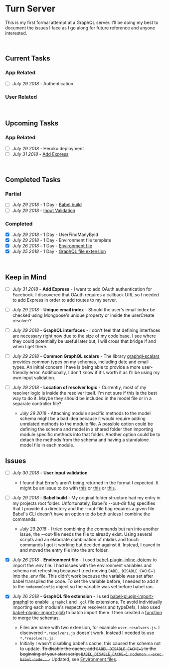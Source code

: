 # Turn Server

This is my first formal attempt at a GraphQL server. I'll be doing my best to document the issues I face as I go along for future reference and anyone interested.

<br>

## Current Tasks

### App Related

- [ ] _July 29 2018_ - Authentication

### User Related

<br>

## Upcoming Tasks

### App Related

- [ ] _July 29 2018_ - Heroku deployment
- [ ] _July 31 2018_ - [Add Express](#add-express)

<br>

## Completed Tasks

### Partial

- [ ] _July 29 2018_ - 1 Day - [Babel build](#babel-build)
- [ ] _July 29 2018_ - [Input Validation](#input-validation)

### Completed

- [x] _July 29 2018_ - 1 Day - UserFindManyById
- [x] _July 29 2018_ - 1 Day - Environment file template
- [x] _July 26 2018_ - 1 Day - [Environment file](#environment-file)
- [x] _July 25 2018_ - 1 Day - [GraphQL file extension](#graphql-extension)

<br>

## Keep in Mind

- [ ] _July 31 2018_ - **Add Express** <a id="add-express"></a> - I want to add OAuth authentication for Facebook. I discovered that OAuth requires a callback URL so I needed to add Express in order to add routes to my server.

- [ ] _July 29 2018_ - **Unique email index** - Should the user's email index be checked using Mongoose's unique property or inside the userCreate resolver?

- [ ] _July 29 2018_ - **GraphQL interfaces** - I don't feel that defining interfaces are necessary right now due to the size of my code base. I see where they could potentially be useful later but, I will cross that bridge if and when I get there.

- [ ] _July 29 2018_ - **Common GraphQL scalars** - The library [graphql-scalars](4) provides common types on my schemas, including date and email types. An initial concern I have is being able to provide a more user-friendly error. Additionally, I don't know if it's worth it as I'll be using my own input validation.

- [ ] _July 29 2018_ - **Location of resolver logic** - Currently, most of my resolver logic is inside the resolver itself. I'm not sure if this is the best way to do it. Maybe they should be included in the model file or in a separate controller file?

  - _July 29 2018_ - Attaching module specific methods to the model schema might be a bad idea because it would require adding unrelated methods to the module file. A possible option could be defining the schema and model in a shared folder then importing module specific methods into that folder. Another option could be to detach the methods from the schema and having a standalone model file in each module.

## Issues

- [ ] _July 30 2018_ - **User input validation** <a id="input-validation"></a>

  - I found that Error's aren't being returned in the format I expected. It might be an issue to do with [this](5) or [this](6) or [this](7).

- [ ] _July 29 2018_ - **Babel build** <a id="babel-build"></a> - My original folder structure had my entry in my projects root folder. Unfortunately, Babel's --out-dir flag specifies that I provide it a directory and the --out-file flag requires a given file. Babel's CLI doesn't have an option to do both unless I combine the commands.

  - _July 29 2018_ - I tried combining the commands but ran into another issue, the --out-file needs the file to already exist. Using several scripts and an elaborate combination of mkdirs and touch commands I got it working but decided against it. Instead, I caved in and moved the entry file into the src folder.

- [x] _July 26 2018_ - **Environment file** <a id="environment-file"></a> - I used [babel-plugin-inline-dotenv](3) to import the .env file. I had issues with the environment variables and schema not refreshing because I tried moving `BABEL_DISABLE_CACHE=1` into the .env file. This didn't work because the variable was set after babel transpiled the code. To set the variable before, I needed to add it to the `nodemonConfig` object so the variable was set before babel ran.

- [x] _July 26 2018_ - **GraphQL file extension** <a id="graphql-extension"></a> - I used [babel-plugin-import-graphql](1) to enable `.graphql` and `.gql` file extensions. To avoid individually importing each module's respective resolvers and typeDefs, I also used [babel-plugin-import-glob](2) to batch import them. I then created a [function](./src/services/utility.service.js) to merge the schemas.
  - Files are name with two extension, for example `user.resolvers.js`. I discovered `*.resolvers.js` doesn't work. Instead I needed to use `*.*resolvers.js`.
  - Initially I wasn't disabling babel's cache, this caused the schema not to update. ~~To disable the cache, add `BABEL_DISABLE_CACHE=1` to the beginning of your start script `BABEL_DISABLE_CACHE=1 nodemon --exec babel-node...`.~~ Updated, see [Environment files](#environment-file).

[1]: https://github.com/detrohutt/babel-plugin-import-graphql
[2]: https://github.com/novemberborn/babel-plugin-import-glob
[3]: https://github.com/brysgo/babel-plugin-inline-dotenv
[4]: https://github.com/okgrow/graphql-scalars
[5]: https://github.com/apollographql/graphql-tools/issues/480
[6]: https://github.com/thebigredgeek/apollo-errors/issues/28
[7]: https://github.com/apollographql/graphql-tools/issues/906
